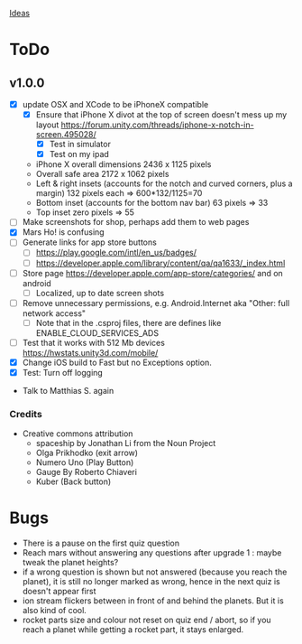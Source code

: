 [Ideas](Ideas)

# ToDo 

## v1.0.0 
* [X] update OSX and XCode to be iPhoneX compatible
	* [X] Ensure that iPhone X divot at the top of screen doesn't mess up my layout https://forum.unity.com/threads/iphone-x-notch-in-screen.495028/
		* [X] Test in simulator 
		* [X] Test on my ipad
	* iPhone X overall dimensions 2436 x 1125 pixels
	* Overall safe area 2172 x 1062 pixels
	* Left & right insets (accounts for the notch and curved corners, plus a margin) 132 pixels each => 600*132/1125=70
	* Bottom inset (accounts for the bottom nav bar) 63 pixels => 33
	* Top inset zero pixels => 55 
* [ ] Make screenshots for shop, perhaps add them to web pages
* [X] Mars Ho! is confusing
* [ ] Generate links for app store buttons
	* [ ] https://play.google.com/intl/en_us/badges/
	* [ ] https://developer.apple.com/library/content/qa/qa1633/_index.html 
* [ ] Store page https://developer.apple.com/app-store/categories/ and on android
	* [ ] Localized, up to date screen shots  
* [ ] Remove unnecessary permissions, e.g. Android.Internet aka "Other: full network access"
	* [ ] Note that in the .csproj files, there are defines like ENABLE_CLOUD_SERVICES_ADS 
* [ ] Test that it works with 512 Mb devices https://hwstats.unity3d.com/mobile/
* [X] Change iOS build to Fast but no Exceptions option.
* [X] Test: Turn off logging
* Talk to Matthias S. again

### Credits

* Creative commons attribution 
	* spaceship by Jonathan Li from the Noun Project
	* Olga Prikhodko (exit arrow)
	* Numero Uno (Play Button)
	* Gauge By Roberto Chiaveri
	* Kuber (Back button)

# Bugs
* There is a pause on the first quiz question
* Reach mars without answering any questions after upgrade 1 : maybe tweak the planet heights?
* if a wrong question is shown but not answered (because you reach the planet), it is still no longer marked as wrong, hence in the next quiz is doesn't appear first
* ion stream flickers between in front of and behind the planets. But it is also kind of cool.
* rocket parts size and colour not reset on quiz end / abort, so if you reach a planet while getting a rocket part, it stays enlarged.
